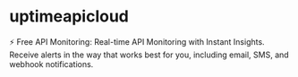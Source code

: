# uptimeapicloud
⚡ Free API Monitoring: Real-time API Monitoring with Instant Insights. Receive alerts in the way that works best for you, including email, SMS, and webhook notifications.
